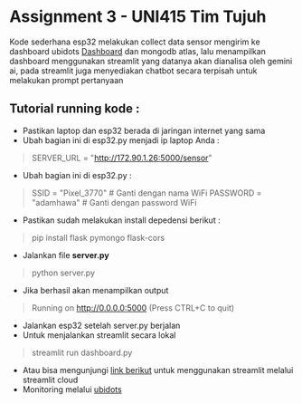 # Assignment 3 - UNI415 Tim Tujuh
Kode sederhana esp32 melakukan collect data sensor mengirim ke dashboard ubidots [Dashboard](https://stem.ubidots.com/app/dashboards/public/dashboard/lvaP28Nk53BCHKAnCaAvYak4ZQhuH_SsENEs8u3-PTM?navbar=true&contextbar=false) dan mongodb atlas, lalu menampilkan dashboard menggunakan streamlit yang datanya akan dianalisa oleh gemini ai, pada streamlit juga menyediakan chatbot secara terpisah untuk melakukan prompt pertanyaan

## Tutorial running kode :
- Pastikan laptop dan esp32 berada di jaringan internet yang sama
- Ubah bagian ini di esp32.py menjadi ip laptop Anda :
> SERVER_URL =  "http://172.90.1.26:5000/sensor"
- Ubah bagian ini di esp32.py :
> SSID = "Pixel_3770"   # Ganti dengan nama WiFi
> PASSWORD = "adamhawa"  # Ganti dengan password WiFi
- Pastikan sudah melakukan install depedensi berikut :
> pip install flask pymongo flask-cors
- Jalankan file **server.py**
> python server.py
- Jika berhasil akan menampilkan output
> Running on http://0.0.0.0:5000 (Press CTRL+C to quit)
- Jalankan esp32 setelah server.py berjalan
- Untuk menjalankan streamlit secara lokal
> streamlit run dashboard.py
- Atau bisa mengunjungi [link berikut](https://stem.ubidots.com/app/dashboards/public/dashboard/lvaP28Nk53BCHKAnCaAvYak4ZQhuH_SsENEs8u3-PTM?navbar=true&contextbar=false) untuk menggunakan streamlit melalui streamlit cloud
- Monitoring melalui [ubidots](https://stem.ubidots.com/app/dashboards/public/dashboard/lvaP28Nk53BCHKAnCaAvYak4ZQhuH_SsENEs8u3-PTM?navbar=true&contextbar=false)